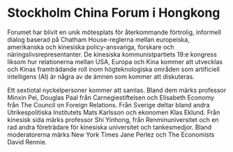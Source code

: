 # Stockholm China Forum i Hongkong

Forumet har blivit en unik mötesplats för återkommande förtrolig, informell dialog baserad på Chatham House-reglerna mellan europeiska, amerikanska och kinesiska policy-ansvariga, forskare och näringslivsrepresentanter. De kinesiska kommunistpartiets 19:e kongress liksom hur relationerna mellan USA, Europa och Kina kommer att utvecklas och Kinas framträdande roll inom högteknologiska områden som artificiell intelligens (AI) är några av de ämnen som kommer att diskuteras.

Ett sextiotal nyckelpersoner kommer att samlas. Bland dem märks professor Minxin Pei, Douglas Paal från Carnegiestiftelsen och Elisabeth Economy från The Council on Foreign Relations. Från Sverige deltar bland andra Utrikespolitiska Institutets Mats Karlsson och ekonomen Klas Eklund. Från kinesisk sida märks professor Shi Yinhong, från Renminuniversitet och en rad andra företrädare för kinesiska universitet och tankesmedjor. Bland moderatorerna märks New York Times Jane Perlez och The Economists David Rennie.
